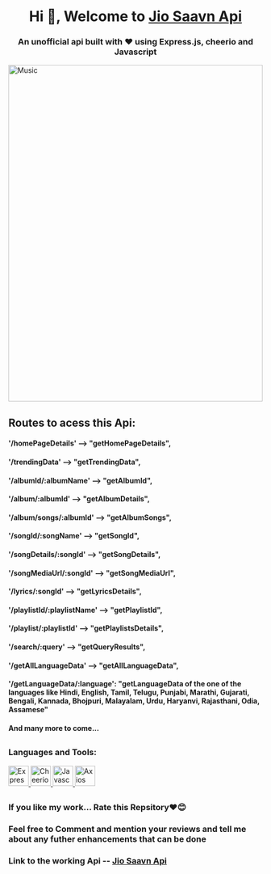 <h1 align="center">Hi 👋, Welcome to <a href = "https://d68j0s.sse.codesandbox.io/">Jio Saavn Api </a></h1>
<h3 align="center">An unofficial api built with ❤️ using Express.js, cheerio and Javascript</h3>
<img align="center" alt = "Music" width = "100%" height = "666px" src = "https://m.media-amazon.com/images/I/61sKrIdMneL.jpg">
<h2> 
Routes to acess this Api:
</h2>
        <h4>'/homePageDetails' --> "getHomePageDetails",</h4>
        <h4> '/trendingData' --> "getTrendingData",</h4>
        <h4>'/albumId/:albumName' --> "getAlbumId",</h4>
        <h4>'/album/:albumId' --> "getAlbumDetails",</h4>
        <h4>'/album/songs/:albumId' --> "getAlbumSongs",</h4>
        <h4>'/songId/:songName' --> "getSongId",</h4>
        <h4>'/songDetails/:songId' --> "getSongDetails",</h4>
        <h4>'/songMediaUrl/:songId' --> "getSongMediaUrl",</h4>
        <h4>'/lyrics/:songId' --> "getLyricsDetails",</h4>
        <h4>'/playlistId/:playlistName' --> "getPlaylistId",</h4>
        <h4>'/playlist/:playlistId' --> "getPlaylistsDetails",</h4>
        <h4>'/search/:query' --> "getQueryResults",</h4>
        <h4>'/getAllLanguageData'  --> "getAllLanguageData",</h4>
        <h4>'/getLanguageData/:language': "getLanguageData of the one of the languages like
                                           Hindi, English, Tamil, Telugu, Punjabi, Marathi, Gujarati, Bengali, Kannada, Bhojpuri, Malayalam, Urdu, Haryanvi, Rajasthani, Odia, Assamese"</h4>
        <h4> And many more to come...</h4>

 
 <h2></h2>
 <h3 align="left">Languages and Tools:</h3>
<p align="left"> 
<a href="https://getbootstrap.com" target="_blank" rel="noreferrer">
 <img src="https://www.nextontop.com/assets/img/services/web/expressjs.svg" alt="Express" width="40" height="40"/> 
 <img src="https://encrypted-tbn0.gstatic.com/images?q=tbn:ANd9GcRTIAPmdeXbdwHRGCgUnelx64Ig_zAsJaS__BhjuFY3plSu6EFrQEJiI7xMM9I3wwc_57Q&usqp=CAU" alt="Cheerio" width="40" height="40"/> 
 <img src="https://bucketeer-e05bbc84-baa3-437e-9518-adb32be77984.s3.amazonaws.com/public/images/79f52915-94fb-47db-85a2-46cfe4dffd47_600x600.png" alt="Javascript" width="40" height="40"/> 
 <img src="https://avatars.githubusercontent.com/u/32372333?s=200&v=4" alt="Axios" width="40" height="40"/> 
 </a>
 
 <h2></h2>
 <h3> If you like my work... Rate this Repsitory❤️😊</h3>
 <h3> Feel free to Comment and mention your reviews and tell me about any futher enhancements that can be done </h3>
 <h3> Link to the working Api -- <a href ="https://d68j0s.sse.codesandbox.io/"> Jio Saavn Api </a> </h3>
